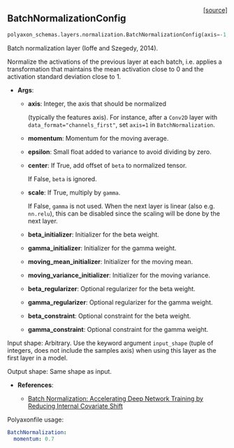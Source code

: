 <span style="float:right;">[[source]](https://github.com/polyaxon/polyaxon/blob/master/polyaxon_schemas/layers/normalization.py#L43)</span>
## BatchNormalizationConfig

```python
polyaxon_schemas.layers.normalization.BatchNormalizationConfig(axis=-1, momentum=0.99, epsilon=0.001, center=True, scale=True, beta_initializer=<polyaxon_schemas.initializations.ZerosInitializerConfig object at 0x10a65e320>, gamma_initializer=<polyaxon_schemas.initializations.OnesInitializerConfig object at 0x10a65e2e8>, moving_mean_initializer=<polyaxon_schemas.initializations.ZerosInitializerConfig object at 0x10a65e358>, moving_variance_initializer=<polyaxon_schemas.initializations.OnesInitializerConfig object at 0x10a65e390>, beta_regularizer=None, gamma_regularizer=None, beta_constraint=None, gamma_constraint=None)
```

Batch normalization layer (Ioffe and Szegedy, 2014).

Normalize the activations of the previous layer at each batch,
i.e. applies a transformation that maintains the mean activation
close to 0 and the activation standard deviation close to 1.

- __Args__:

	- __axis__: Integer, the axis that should be normalized

		(typically the features axis).
		For instance, after a `Conv2D` layer with
		`data_format="channels_first"`,
		set `axis=1` in `BatchNormalization`.
	- __momentum__: Momentum for the moving average.

	- __epsilon__: Small float added to variance to avoid dividing by zero.

	- __center__: If True, add offset of `beta` to normalized tensor.

		If False, `beta` is ignored.
	- __scale__: If True, multiply by `gamma`.

		If False, `gamma` is not used.
		When the next layer is linear (also e.g. `nn.relu`),
		this can be disabled since the scaling
		will be done by the next layer.
	- __beta_initializer__: Initializer for the beta weight.

	- __gamma_initializer__: Initializer for the gamma weight.

	- __moving_mean_initializer__: Initializer for the moving mean.

	- __moving_variance_initializer__: Initializer for the moving variance.

	- __beta_regularizer__: Optional regularizer for the beta weight.

	- __gamma_regularizer__: Optional regularizer for the gamma weight.

	- __beta_constraint__: Optional constraint for the beta weight.

	- __gamma_constraint__: Optional constraint for the gamma weight.


Input shape:
	Arbitrary. Use the keyword argument `input_shape`
	(tuple of integers, does not include the samples axis)
	when using this layer as the first layer in a model.

Output shape:
	Same shape as input.

- __References__:

	- [Batch Normalization: Accelerating Deep Network Training by Reducing
	  Internal Covariate Shift](https://arxiv.org/abs/1502.03167)

Polyaxonfile usage:

```yaml
BatchNormalization:
  momentum: 0.7
```
